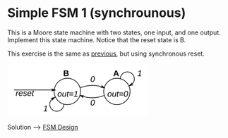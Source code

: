 # Simple FSM 1 (synchrounous)

This is a Moore state machine with two states, one input, and one output. Implement this state machine. Notice that the reset state is B.

This exercise is the same as [previous](<../01. Simple FSM 1 (async reset)>), but using synchronous reset.

![alt text](image.png)

Solution --> [FSM Design]()  
